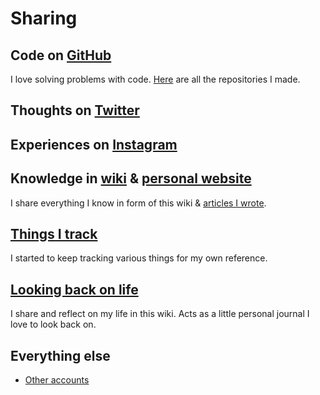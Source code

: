 # Sharing

## Code on [GitHub](https://github.com/DmytroLitvinov)

I love solving problems with code. [Here](my-github.md) are all the repositories I made.

## Thoughts on [Twitter](https://twitter.com/DmytroLitvinov)

## Experiences on [Instagram](https://www.instagram.com/Dmytro.Litvinov/)

## Knowledge in [wiki](../intro.md) & [personal website](https://DmytroLitvinov.com/)

I share everything I know in form of this wiki & [articles I wrote](my-articles.md).

## [Things I track](tracking.md)

I started to keep tracking various things for my own reference.

## [Looking back on life](../looking-back/looking-back.md)

I share and reflect on my life in this wiki. Acts as a little personal journal I love to look back on.

## Everything else

- [Other accounts](../other/web-presence.md)
